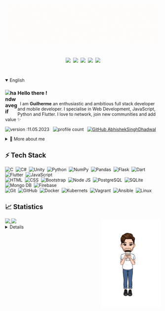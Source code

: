 ![Boas vindas ao meu Github](images/capa.gif)

<br/>

<p align="center">
  <a href="https://instagram.com/guilhermequeirozr" target="_blank"><img src="https://img.shields.io/badge/-Instagram-%23E4405F?style=for-the-badge&logo=instagram&logoColor=white" target="_blank"></a>&nbsp;
  <a href = "mailto:guilhermevilaferrara@gmail.com"><img src="https://img.shields.io/badge/Gmail-D14836?style=for-the-badge&logo=gmail&logoColor=white" target="_blank"></a>&nbsp;
  <a href="mailto:guilherme.q.r@hotmail.com" target="_blank"><img src="https://img.shields.io/badge/Microsoft_Outlook-0078D4?style=for-the-badge&logo=microsoft-outlook&logoColor=white" target="_blank"></a>&nbsp;
  <a href="https://www.linkedin.com/in/guilherme-queiroz-ribeiro-9ab383161" target="_blank"><img src="https://img.shields.io/badge/-LinkedIn-%230077B5?style=for-the-badge&logo=linkedin&logoColor=white" target="_blank"></a>&nbsp;
  <a href="https://wa.me/+5561996301711?text=I'm%20interested%20in%20knowing%20more%20about%20your%20profile" target="_blank"><img src="https://img.shields.io/badge/WhatsApp-25D366?style=for-the-badge&logo=whatsapp&logoColor=white" target="_blank"></a>

</p>

<br/>

<p>

<details open>
<summary>English</summary>

  ### <img alt="handwavegif" src="https://user-images.githubusercontent.com/39513876/112366216-8cfe7400-8cfe-11eb-8116-7d3dbae20e97.gif" width='40' align="left"/> Hello there !

&nbsp; I am **Guilherme** an enthusiastic and ambitious full stack developer and mobile developer. I specialise in Web Development, JavaScript, Python and Flutter. I love to network, join new communities and add value ✨

![version :11.05.2023](https://img.shields.io/badge/version-11.05.2023-informational) &nbsp;
![profile count](https://komarev.com/ghpvc/?username=GuiQueirozRibeiro&color=red) &nbsp;
[![GitHub AbhishekSinghDhadwal](https://img.shields.io/github/followers/GuiQueirozRibeiro?label=follow&style=social)](https://github.com/GuiQueirozRibeiro)

<div>
<details>
  <summary>🧑 More about me</summary>

  - 💡 As the leader of the interns at the TRF (Federal Regional Court), my responsibilities involve overseeing server infrastructure, implementing GitLab automation, and ensuring task standardization through the use of playbooks.

  - 🎓 At present, I'm studying at the University Center IESB (Instituto de Educação Superior de Brasília) which I joined in 2020 and expect to complete by the conclusion of 2024.

  - 🌱 I'm on track for learning more about Artificial Intelligence, Web Scrapping, and Web Applications.

  - 💬 Feel free to reach out to me for general consulting, or discussions on the aforementioned topics!

  - 📄 You can check my [Resume](https://docs.google.com/document/d/1loX82tlhRU6mfKlPaeO_2KDdrVmGSxZg5FnYlnaGAOY/edit?usp=sharing) for more details about work experience.
  
</details>
  
</p>


## ⚡ Tech Stack

  ![C](https://img.shields.io/badge/C-00599C?style=flat&logo=c&logoColor=white)&nbsp;
  ![C#](https://img.shields.io/badge/C%23-239120?style=flat&logo=c-sharp&logoColor=white)&nbsp;
  ![Unity](https://img.shields.io/badge/Unity-100000?style=flat&logo=unity&logoColor=white)&nbsp;
  ![Python](https://img.shields.io/badge/Python-14354C?style=flat&logo=python&logoColor=white)&nbsp;
  ![NumPy](https://img.shields.io/badge/numpy%20-%23013243.svg?&style=flat&logo=numpy&logoColor=white)&nbsp;
  ![Pandas](https://img.shields.io/badge/pandas%20-%23150458.svg?&style=flat&logo=pandas&logoColor=white)&nbsp;
  ![Flask](https://img.shields.io/badge/Flask-000000?style=flat&logo=flask&logoColor=white)&nbsp;
  ![Dart](https://img.shields.io/badge/Dart-0175C2?style=flat&logo=dart&logoColor=white)&nbsp;
  ![Flutter](https://img.shields.io/badge/Flutter-02569B?style=flat&logo=flutter&logoColor=white)&nbsp;
  ![JavaScript](https://img.shields.io/badge/JavaScript-323330?style=flat&logo=javascript&logoColor=F7DF1E)\
  ![HTML](https://img.shields.io/badge/HTML-E34F26?style=flat&logo=html5&logoColor=white)&nbsp;
  ![CSS](https://img.shields.io/badge/CSS-1572B6?style=flat&logo=css3&logoColor=white)&nbsp;
  ![Bootstrap](https://img.shields.io/badge/Bootstrap-563D7C?style=flat&logo=bootstrap&logoColor=white)&nbsp;
  ![Node JS](https://img.shields.io/badge/Node.js-43853D?style=flat&logo=node.js&logoColor=white)&nbsp;
  ![PostgreSQL](https://img.shields.io/badge/PostgreSQL-316192?style=flat&logo=postgresql&logoColor=white)&nbsp;
  ![SQLite](https://img.shields.io/badge/SQLite-07405E?style=flat&logo=sqlite&logoColor=white)&nbsp;
  ![Mongo DB](https://img.shields.io/badge/MongoDB-4EA94B?style=flat&logo=mongodb&logoColor=white)&nbsp;
  ![Firebase](https://img.shields.io/badge/Firebase-F29D0C?style=flat&logo=firebase&logoColor=white)\
  ![Git](https://img.shields.io/badge/Git-E34F26?style=flat&logo=git&logoColor=white)&nbsp;
  ![GitHub](https://img.shields.io/badge/GitHub-100000?style=flat&logo=github&logoColor=white)&nbsp;
  ![Docker](https://img.shields.io/badge/Docker-2496ED?style=flat&logo=docker&logoColor=white)&nbsp;
  ![Kubernets](https://img.shields.io/badge/Kubernetes-326DE6?style=flat&logo=kubernetes&logoColor=white)&nbsp;
  ![Vagrant](https://img.shields.io/badge/Vagrant-2966CE?style=flat&logo=vagrant&logoColor=white)&nbsp;
  ![Ansible](https://img.shields.io/badge/Ansible-000000?style=flat&logo=Ansible&logoColor=white)&nbsp;
  ![Linux](https://img.shields.io/badge/Linux-E34F26?style=flat&logo=linux&logoColor=black)&nbsp;

## 📈 Statistics

<div>
  <a href="https://github.com/GuiQueirozRibeiro">
    
  <img align="right" width="38%" src="images/cafe.png">
  <img width="50%" src="https://github-readme-stats.vercel.app/api?username=GuiQueirozRibeiro&theme=radical&title_color=ff3068?"></img>
  <img width="50%" src="https://github-readme-stats.vercel.app/api/top-langs/?username=GuiQueirozRibeiro&layout=compact&theme=merko"></img>
</div>
 
</div>

</details>

<details>
  
<summary>Portuguese</summary>

### <img alt="handwavegif" src="https://user-images.githubusercontent.com/39513876/112366216-8cfe7400-8cfe-11eb-8116-7d3dbae20e97.gif" width='40' align="left"/> Olá!

&nbsp; Eu sou **Guilherme**, um desenvolvedor full stack e mobile entusiasta e ambicioso. Eu me especializei em desenvolvimento web, JavaScript, Python e Flutter. Eu adoro fazer networking, conhecer novas comunidades e agregar valor ✨

![version :11.05.2023](https://img.shields.io/badge/version-11.05.2023-informational) &nbsp;
![profile count](https://komarev.com/ghpvc/?username=GuiQueirozRibeiro&color=red) &nbsp;
[![GitHub AbhishekSinghDhadwal](https://img.shields.io/github/followers/GuiQueirozRibeiro?label=follow&style=social)](https://github.com/GuiQueirozRibeiro)

<div>
<details>
  <summary>🧑 Mais sobre mim</summary>

  - 💡 Como líder dos estagiários no TRF (Tribunal Regional Federal), minhas responsabilidades envolvem supervisionar a infraestrutura do servidor, implementar a automação do GitLab e garantir a padronização das tarefas por meio do uso de playbooks.

  - 🎓 Atualmente, estou estudando no Centro Universitário IESB (Instituto de Educação Superior de Brasília), no qual ingressei em 2020 e espero concluir até o final de 2024.

  - 🌱 Estou no caminho para aprender mais sobre Inteligência Artificial, Web Scraping e Aplicações Web.

  - 💬 Sinta-se à vontade para entrar em contato comigo para consultoria geral ou discussões sobre os tópicos acima!

  - 📄 Você pode conferir meu [currículo](https://docs.google.com/document/d/1loX82tlhRU6mfKlPaeO_2KDdrVmGSxZg5FnYlnaGAOY/edit?usp=sharing) para mais detalhes sobre minha experiência de trabalho.
  
</details>
  
</p>


## ⚡ Pilha de Tecnologias

  ![C](https://img.shields.io/badge/C-00599C?style=flat&logo=c&logoColor=white)&nbsp;
  ![C#](https://img.shields.io/badge/C%23-239120?style=flat&logo=c-sharp&logoColor=white)&nbsp;
  ![Unity](https://img.shields.io/badge/Unity-100000?style=flat&logo=unity&logoColor=white)&nbsp;
  ![Python](https://img.shields.io/badge/Python-14354C?style=flat&logo=python&logoColor=white)&nbsp;
  ![NumPy](https://img.shields.io/badge/numpy%20-%23013243.svg?&style=flat&logo=numpy&logoColor=white)&nbsp;
  ![Pandas](https://img.shields.io/badge/pandas%20-%23150458.svg?&style=flat&logo=pandas&logoColor=white)&nbsp;
  ![Flask](https://img.shields.io/badge/Flask-000000?style=flat&logo=flask&logoColor=white)&nbsp;
  ![Dart](https://img.shields.io/badge/Dart-0175C2?style=flat&logo=dart&logoColor=white)&nbsp;
  ![Flutter](https://img.shields.io/badge/Flutter-02569B?style=flat&logo=flutter&logoColor=white)&nbsp;
  ![JavaScript](https://img.shields.io/badge/JavaScript-323330?style=flat&logo=javascript&logoColor=F7DF1E)\
  ![HTML](https://img.shields.io/badge/HTML-E34F26?style=flat&logo=html5&logoColor=white)&nbsp;
  ![CSS](https://img.shields.io/badge/CSS-1572B6?style=flat&logo=css3&logoColor=white)&nbsp;
  ![Bootstrap](https://img.shields.io/badge/Bootstrap-563D7C?style=flat&logo=bootstrap&logoColor=white)&nbsp;
  ![Node JS](https://img.shields.io/badge/Node.js-43853D?style=flat&logo=node.js&logoColor=white)&nbsp;
  ![PostgreSQL](https://img.shields.io/badge/PostgreSQL-316192?style=flat&logo=postgresql&logoColor=white)&nbsp;
  ![SQLite](https://img.shields.io/badge/SQLite-07405E?style=flat&logo=sqlite&logoColor=white)&nbsp;
  ![Mongo DB](https://img.shields.io/badge/MongoDB-4EA94B?style=flat&logo=mongodb&logoColor=white)&nbsp;
  ![Firebase](https://img.shields.io/badge/Firebase-F29D0C?style=flat&logo=firebase&logoColor=white)\
  ![Git](https://img.shields.io/badge/Git-E34F26?style=flat&logo=git&logoColor=white)&nbsp;
  ![GitHub](https://img.shields.io/badge/GitHub-100000?style=flat&logo=github&logoColor=white)&nbsp;
  ![Docker](https://img.shields.io/badge/Docker-2496ED?style=flat&logo=docker&logoColor=white)&nbsp;
  ![Kubernets](https://img.shields.io/badge/Kubernetes-326DE6?style=flat&logo=kubernetes&logoColor=white)&nbsp;
  ![Vagrant](https://img.shields.io/badge/Vagrant-2966CE?style=flat&logo=vagrant&logoColor=white)&nbsp;
  ![Ansible](https://img.shields.io/badge/Ansible-000000?style=flat&logo=Ansible&logoColor=white)&nbsp;
  ![Linux](https://img.shields.io/badge/Linux-E34F26?style=flat&logo=linux&logoColor=black)&nbsp;

## 📈 Estatísticas

<div>
  <a href="https://github.com/GuiQueirozRibeiro">

  <img align="right" width="38%" src="images/cafe.png">
  <img width="50%" src="https://github-readme-stats.vercel.app/api?username=GuiQueirozRibeiro&theme=radical&title_color=ff3068?"></img>
  <img width="50%" src="https://github-readme-stats.vercel.app/api/top-langs/?username=GuiQueirozRibeiro&layout=compact&theme=merko"></img>
</div>
 
</div>


</details>
